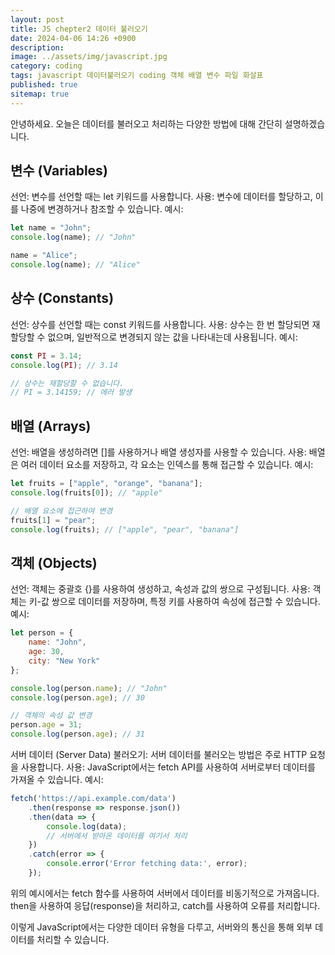 ```yaml
---
layout: post
title: JS chepter2 데이터 불러오기
date: 2024-04-06 14:26 +0900
description: 
image: ../assets/img/javascript.jpg
category: coding
tags: javascript 데이터불러오기 coding 객체 배열 변수 파일 화살표
published: true
sitemap: true
---
```


안녕하세요. 오늘은 데이터를 불러오고 처리하는 다양한 방법에 대해 간단히 설명하겠습니다.

## 변수 (Variables)
선언: 변수를 선언할 때는 let 키워드를 사용합니다.
사용: 변수에 데이터를 할당하고, 이를 나중에 변경하거나 참조할 수 있습니다.
예시:
````javascript
let name = "John";
console.log(name); // "John"

name = "Alice";
console.log(name); // "Alice"
````


## 상수 (Constants)
선언: 상수를 선언할 때는 const 키워드를 사용합니다.
사용: 상수는 한 번 할당되면 재할당할 수 없으며, 일반적으로 변경되지 않는 값을 나타내는데 사용됩니다.
예시:
````javascript
const PI = 3.14;
console.log(PI); // 3.14

// 상수는 재할당할 수 없습니다.
// PI = 3.14159; // 에러 발생
````

## 배열 (Arrays)
선언: 배열을 생성하려면 []를 사용하거나 배열 생성자를 사용할 수 있습니다.
사용: 배열은 여러 데이터 요소를 저장하고, 각 요소는 인덱스를 통해 접근할 수 있습니다.
예시:
````javascript
let fruits = ["apple", "orange", "banana"];
console.log(fruits[0]); // "apple"

// 배열 요소에 접근하여 변경
fruits[1] = "pear";
console.log(fruits); // ["apple", "pear", "banana"]
````

## 객체 (Objects)
선언: 객체는 중괄호 {}를 사용하여 생성하고, 속성과 값의 쌍으로 구성됩니다.
사용: 객체는 키-값 쌍으로 데이터를 저장하며, 특정 키를 사용하여 속성에 접근할 수 있습니다.
예시:
````javascript
let person = {
    name: "John",
    age: 30,
    city: "New York"
};

console.log(person.name); // "John"
console.log(person.age); // 30

// 객체의 속성 값 변경
person.age = 31;
console.log(person.age); // 31
````

서버 데이터 (Server Data)
불러오기: 서버 데이터를 불러오는 방법은 주로 HTTP 요청을 사용합니다.
사용: JavaScript에서는 fetch API를 사용하여 서버로부터 데이터를 가져올 수 있습니다.
예시:
````javascript
fetch('https://api.example.com/data')
    .then(response => response.json())
    .then(data => {
        console.log(data);
        // 서버에서 받아온 데이터를 여기서 처리
    })
    .catch(error => {
        console.error('Error fetching data:', error);
    });
````

위의 예시에서는 fetch 함수를 사용하여 서버에서 데이터를 비동기적으로 가져옵니다. then을 사용하여 응답(response)을 처리하고, catch를 사용하여 오류를 처리합니다.


이렇게 JavaScript에서는 다양한 데이터 유형을 다루고, 서버와의 통신을 통해 외부 데이터를 처리할 수 있습니다.